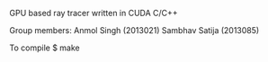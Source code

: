 GPU based ray tracer written in CUDA C/C++

Group members:
Anmol Singh (2013021)
Sambhav Satija (2013085)

To compile
$ make
